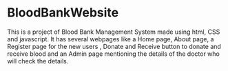 # BloodBankWebsite
This is a project of Blood Bank Management System made using html, CSS and javascript. It has several webpages like a Home page, About page, a Register page for the new users
, Donate and Receive button to donate and receive blood and an Admin page mentioning the details of the doctor who will check the details.
